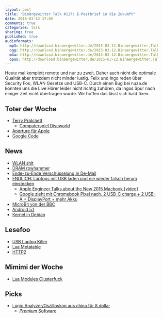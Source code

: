 ```yaml
---
layout: post
title: "Binärgewitter Talk #117: E-Postbrief in die Zukunft"
date: 2015-03-13 17:00
comments: true
categories: talk
sharing: true
published: true
audioformats:
  mp3: http://download.binaergewitter.de/2015-03-12.Binaergewitter.Talk.117.mp3
  ogg: http://download.binaergewitter.de/2015-03-12.Binaergewitter.Talk.117.ogg
  m4a: http://download.binaergewitter.de/2015-03-12.Binaergewitter.Talk.117.m4a
  opus: http://download.binaergewitter.de/2015-03-12.Binaergewitter.Talk.117.opus
---
```

Heute mal komplett remote und nur zu zweit. Daher auch nicht die optimale Qualität aber trotzdem nicht minder lustig. Felix und Ingo reden über Security Foo, WLAN Gesetze und USB-C.
Durch einen Bug bei nuza.de konnten uns die Live Hörer leider nicht richtig zuhören, da Ingos Spur nach einiger Zeit nicht übertragen wurde. Wir hoffen das lässt sich bald fixen.

## Toter der Woche
- [Terry Pratchett](https://de.wikipedia.org/wiki/Terry_Pratchett )
  * [Computerspiel Discworld]( http://www.amazon.de/gp/product/B00004TMIB/ref=as_li_tl?ie=UTF8&camp=1638&creative=19454&creativeASIN=B00004TMIB&linkCode=as2&tag=trektrip&linkId=ECQNUU6LT4KSZ3PG )
- [Aperture für Apple]( http://www.heise.de/newsticker/meldung/Apple-informiert-Nutzer-ueber-Ende-der-Fotoverarbeitung-Aperture-2569348.html )
- [Google Code]( http://arstechnica.com/information-technology/2015/03/google-to-close-google-code-open-source-project-hosting/ )


## News
- [WLAN shit](http://www.heise.de/security/meldung/WLAN-Gesetz-Private-sollen-Hotspots-nur-mit-Bekannten-teilen-duerfen-2573695.html )
- [DRAM rowhammer]( http://googleprojectzero.blogspot.fr/2015/03/exploiting-dram-rowhammer-bug-to-gain.html )
- [Ende-zu-Ende Verschüsselung in De-Mail]( http://www.heise.de/security/meldung/De-Mail-integriert-Ende-zu-Ende-Verschluesselung-mit-PGP-2570632.html?wt_mc=rss.security.beitrag.atom )
- [ENDLICH: Laptops mit USB laden und nie wieder falsch herum einstecken]( http://www.heise.de/newsticker/meldung/Neues-Ultraleicht-MacBook-USB-Adapter-fuer-19-Euro-HDMI-fuer-89-Euro-2571750.html )
  * [Apple Engineer Talks about the New 2015 Macbook [video]]( https://www.youtube.com/watch?v=KHZ8ek-6ccc )
  * [Google zieht mit Chromebook Pixel nach, 2 USB-C charge + 2 USB-A + DisplayPort + mehr Akku]( http://www.androidpolice.com/2015/03/11/google-refreshes-its-chromebook-pixel-for-2015-with-a-12-hour-battery-life-core-i5-for-999-core-i7-for-1299/ )
- [MicroBit von der BBC]( http://www.wired.co.uk/news/archive/2015-03/12/bbc-micro-bit )
- [Android 5.1](http://www.pro-linux.de/news/1/22104/android-51-veroeffentlicht.html )
- [Kernel in Debian](https://packages.debian.org/jessie/linux-image-amd64 )

## Lesefoo
- [USB Laptop Killer]( http://kukuruku.co/hub/diy/usb-killer )
- [Lua Metatable]( http://lua-users.org/wiki/MetatableEvents )
- [HTTP2](http://daniel.haxx.se/blog/2015/03/06/tls-in-http2/ )

## Mimimi der Woche
- [Lua Modules Clusterfuck]( http://lua-users.org/wiki/ModulesTutorial )

## Picks
- [Logic Analyzer/Oszilloskop aus china für 8 dollar]( http://s.click.aliexpress.com/klk/Nb6QNvZni )
  * [*Premium* Software]( https://www.saleae.com/logic/ )


